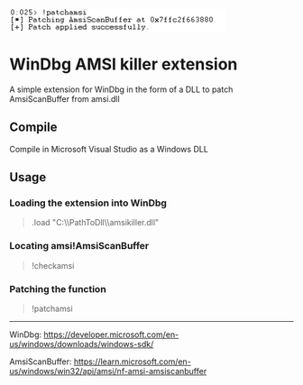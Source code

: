 ![img](https://github.com/tr3sp4ss3rexe/WinDbg-AMSI-killer/blob/main/patchAmsi.png)
# WinDbg AMSI killer extension

A simple extension for WinDbg in the form of a DLL to patch AmsiScanBuffer from amsi.dll

## Compile
Compile in Microsoft Visual Studio as a Windows DLL

## Usage
### Loading the extension into WinDbg
> .load "C:\\\PathToDll\\\amsikiller.dll"

### Locating amsi!AmsiScanBuffer 
> !checkamsi

### Patching the function
> !patchamsi

---

WinDbg: https://developer.microsoft.com/en-us/windows/downloads/windows-sdk/

AmsiScanBuffer: https://learn.microsoft.com/en-us/windows/win32/api/amsi/nf-amsi-amsiscanbuffer
